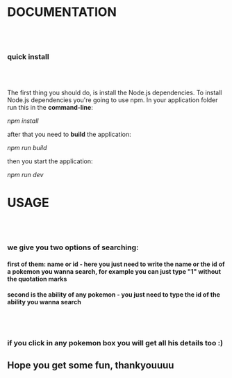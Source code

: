 # DOCUMENTATION

<br />
<br />

### quick install

<br />
<br />

The first thing you should do, is install the Node.js dependencies. To install Node.js
dependencies you're going to use npm. In your application folder run this in the <b>command-line</b>:

<i>npm install</i>

after that you need to <b>build</b> the application:

<i>npm run build</i>

then you start the application:

<i>npm run dev</i>


# USAGE

<br />
<br />

### we give you two options of searching:

#### first of them: name or id - here you just need to write the name or the id of a pokemon you wanna search, for example you can just type "1" without the quotation marks

#### second is the ability of any pokemon - you just need to type the id of the ability you wanna search

<br />
<br />

### if you click in any pokemon box you will get all his details too :)


## Hope you get some fun, thankyouuuu